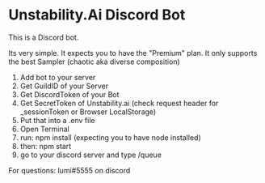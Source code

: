 # Unstability.Ai Discord Bot

This is a Discord bot.

Its very simple.
It expects you to have the "Premium" plan.
It only supports the best Sampler (chaotic aka diverse composition)

1. Add bot to your server
2. Get GuildID of your Server
3. Get DiscordToken of your Bot
4. Get SecretToken of Unstability.ai (check request header for _sessionToken or Browser LocalStorage)
5. Put that into a .env file
6. Open Terminal
7. run: npm install (expecting you to have node installed)
8. then: npm start
9. go to your discord server and type /queue

For questions:
lumi#5555 on discord

